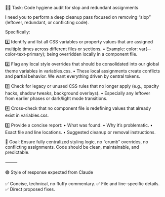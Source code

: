 👨‍💻 Task: Code hygiene audit for slop and redundant assignments

I need you to perform a deep cleanup pass focused on removing “slop” (leftover, redundant, or conflicting code).

Specifically:

1️⃣ Identify and list all CSS variables or property values that are assigned multiple times across different files or sections.
	•	Example: color: var(--color-text-primary); being overridden locally in a component file.

2️⃣ Flag any local style overrides that should be consolidated into our global theme variables in variables.css.
	•	These local assignments create conflicts and partial behavior. We want everything driven by central tokens.

3️⃣ Check for legacy or unused CSS rules that no longer apply (e.g., opacity hacks, shadow tweaks, background overlays).
	•	Especially any leftover from earlier phases or dark/light mode transitions.

4️⃣ Cross-check that no component file is redefining values that already exist in variables.css.

5️⃣ Provide a concise report:
	•	What was found.
	•	Why it’s problematic.
	•	Exact file and line locations.
	•	Suggested cleanup or removal instructions.

🎯 Goal: Ensure fully centralized styling logic, no “crumb” overrides, no conflicting assignments. Code should be clean, maintainable, and predictable.

⸻

🟢 Style of response expected from Claude

✅ Concise, technical, no fluffy commentary.
✅ File and line-specific details.
✅ Direct proposed fixes.